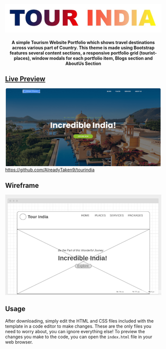<div align="center">
	<a href="https://github.com/AlreadyTaken9/tourindia"><img src="./pictures/tour-india.jpg"></a>
	<h4>A simple Tourism Website Portfolio which shows travel destinations across various part of Country. This theme is made using Bootstrap features several content sections, a responsive portfolio grid (tourist-places), window modals for each portfolio item, Blogs section and AboutUs Section</h4>
</div>

## [Live Preview]()
[![Tour India Preview](./pictures/welcoming-page.png)]()https://github.com/AlreadyTaken9/tourindia

## Wireframe
![Tour India Wireframe](./pictures/wireframe-pc.png)

## Usage
After downloading, simply edit the HTML and CSS files included with the template in a code editor to make changes. These are the only files you need to worry about, you can ignore everything else! To preview the changes you make to the code, you can open the `index.html` file in your web browser.
